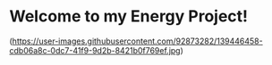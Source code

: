 # Welcome to my Energy Project!

(https://user-images.githubusercontent.com/92873282/139446458-cdb06a8c-0dc7-41f9-9d2b-8421b0f769ef.jpg)
